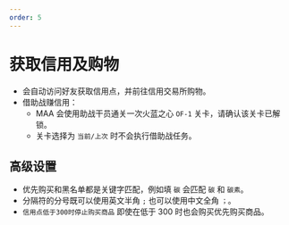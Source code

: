 ```yaml
---
order: 5
---
```


# 获取信用及购物

- 会自动访问好友获取信用点，并前往信用交易所购物。
- 借助战赚信用：
  - MAA 会使用助战干员通关一次火蓝之心 `OF-1` 关卡，请确认该关卡已解锁。
  - 关卡选择为 `当前/上次` 时不会执行借助战任务。

## 高级设置

- 优先购买和黑名单都是关键字匹配，例如填 `碳` 会匹配 `碳` 和 `碳素`。
- 分隔符的分号既可以使用英文半角 `;` 也可以使用中文全角 `；`。
- `信用点低于300时停止购买商品` 即使在低于 300 时也会购买优先购买商品。
